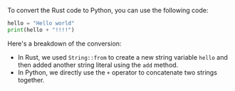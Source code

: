 To convert the Rust code to Python, you can use the following code:
```python
hello = "Hello world"
print(hello + "!!!!")
```

Here's a breakdown of the conversion:

- In Rust, we used `String::from` to create a new string variable `hello` and then added another string literal using the `add` method.
- In Python, we directly use the `+` operator to concatenate two strings together.
